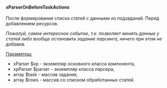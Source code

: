 #### xParserOnBeforeTaskActions

После формирования списка статей с данными из подзаданий. Перед добавлением ресурсов.

_Пожалуй, самое интересное событие, т.к. позволяет менять данные у статей либо вообще остановить задание парсинга, ничего при этом не добавив._

<u>Параметры:</u>
- xParser $xp - экземпляр основного класса компонента,
- xpParser $parser - экземпляр класса парсера,
- array $task - массив задания,
- array $rows - массив со списком обработанных статей.